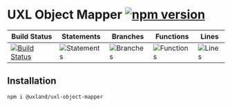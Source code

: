 # UXL Object Mapper [![npm version](https://badge.fury.io/js/%40uxland%2Fuxl-object-mapper.svg)](https://badge.fury.io/js/%40uxland%2Fuxl-object-mapper)

| Build Status                                                                                                                  | Statements                                    | Branches                                  | Functions                                   | Lines                               |
| ----------------------------------------------------------------------------------------------------------------------------- | --------------------------------------------- | ----------------------------------------- | ------------------------------------------- | ----------------------------------- |
| [![Build Status](https://api.travis-ci.org/uxland/uxl-object-mapper.svg)](https://api.travis-ci.org/uxland/uxl-object-mapper) | ![Statements](https://img.shields.io/badge/Coverage-73.44%25-red.svg 'Make me better!') | ![Branches](https://img.shields.io/badge/Coverage-78.57%25-red.svg 'Make me better!') | ![Functions](https://img.shields.io/badge/Coverage-46.67%25-red.svg 'Make me better!') | ![Lines](https://img.shields.io/badge/Coverage-75.65%25-red.svg 'Make me better!') |

## Installation

`npm i @uxland/uxl-object-mapper`
